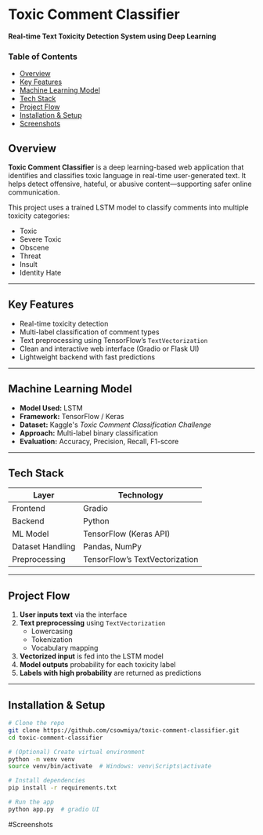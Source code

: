 # Toxic Comment Classifier  
**Real-time Text Toxicity Detection System using Deep Learning**

###  Table of Contents
- [ Overview](#-overview)  
- [ Key Features](#-key-features)  
- [ Machine Learning Model](#-machine-learning-model)  
- [ Tech Stack](#-tech-stack)  
- [ Project Flow](#-project-flow)  
- [ Installation & Setup](#-installation--setup)
- [ Screenshots](#-screenshots)

  
## Overview

**Toxic Comment Classifier** is a deep learning-based web application that identifies and classifies toxic language in real-time user-generated text. It helps detect offensive, hateful, or abusive content—supporting safer online communication.

This project uses a trained LSTM model to classify comments into multiple toxicity categories:
- Toxic  
- Severe Toxic  
- Obscene  
- Threat  
- Insult  
- Identity Hate

---

## Key Features

- Real-time toxicity detection  
- Multi-label classification of comment types  
- Text preprocessing using TensorFlow’s `TextVectorization`  
- Clean and interactive web interface (Gradio or Flask UI)  
- Lightweight backend with fast predictions

---

## Machine Learning Model

- **Model Used:** LSTM  
- **Framework:** TensorFlow / Keras  
- **Dataset:** Kaggle's *Toxic Comment Classification Challenge*  
- **Approach:** Multi-label binary classification  
- **Evaluation:** Accuracy, Precision, Recall, F1-score

---

## Tech Stack

| Layer | Technology |
|-------|------------|
| Frontend | Gradio |
| Backend | Python |
| ML Model | TensorFlow (Keras API) |
| Dataset Handling | Pandas, NumPy |
| Preprocessing | TensorFlow’s TextVectorization |

---

## Project Flow

1. **User inputs text** via the interface  
2. **Text preprocessing** using `TextVectorization`  
   - Lowercasing  
   - Tokenization  
   - Vocabulary mapping  
3. **Vectorized input** is fed into the LSTM model  
4. **Model outputs** probability for each toxicity label  
5. **Labels with high probability** are returned as predictions

---

## Installation & Setup

```bash
# Clone the repo
git clone https://github.com/csowmiya/toxic-comment-classifier.git
cd toxic-comment-classifier

# (Optional) Create virtual environment
python -m venv venv
source venv/bin/activate  # Windows: venv\Scripts\activate

# Install dependencies
pip install -r requirements.txt

# Run the app
python app.py  # gradio UI

```

#Screenshots



